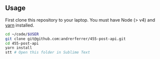## Usage

First clone this repository to your laptop. You must have Node (> v4) and [yarn](https://yarnpkg.com/lang/en/docs/install/) installed.

```bash
cd ~/code/$USER
git clone git@github.com:andrerferrer/455-post-api.git
cd 455-post-api
yarn install
stt # Open this folder in Sublime Text
```
